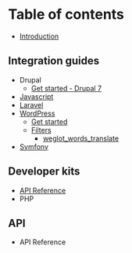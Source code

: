 # Table of contents

* [Introduction](README.md)

## Integration guides

* Drupal
  * [Get started - Drupal 7](drupal/get-started.md)
* [Javascript](javascript.md)
* [Laravel](laravel.md)
* [WordPress](wordpress/README.md)
  * [Get started](wordpress/installation.md)
  * [Filters](wordpress/filters/README.md)
    * [weglot\_words\_translate](wordpress/filters/weglot_words_translate.md)
* [Symfony](symfony.md)

## Developer kits

* [API Reference](developer-.-kits/api-reference.md)
* PHP

## API

* API Reference

